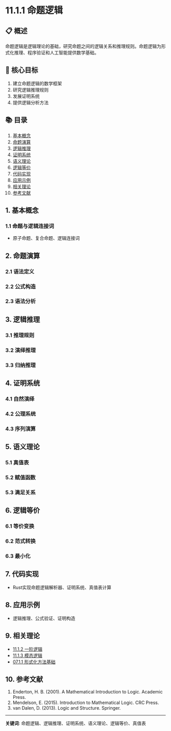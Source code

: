 # 11.1.1 命题逻辑

## 📋 概述
命题逻辑是逻辑理论的基础，研究命题之间的逻辑关系和推理规则。命题逻辑为形式化推理、程序验证和人工智能提供数学基础。

## 🎯 核心目标
1. 建立命题逻辑的数学框架
2. 研究逻辑推理规则
3. 发展证明系统
4. 提供逻辑分析方法

## 📚 目录
1. [基本概念](#1-基本概念)
2. [命题演算](#2-命题演算)
3. [逻辑推理](#3-逻辑推理)
4. [证明系统](#4-证明系统)
5. [语义理论](#5-语义理论)
6. [逻辑等价](#6-逻辑等价)
7. [代码实现](#7-代码实现)
8. [应用示例](#8-应用示例)
9. [相关理论](#9-相关理论)
10. [参考文献](#10-参考文献)

## 1. 基本概念
### 1.1 命题与逻辑连接词
- 原子命题、复合命题、逻辑连接词

## 2. 命题演算
### 2.1 语法定义
### 2.2 公式构造
### 2.3 语法分析

## 3. 逻辑推理
### 3.1 推理规则
### 3.2 演绎推理
### 3.3 归纳推理

## 4. 证明系统
### 4.1 自然演绎
### 4.2 公理系统
### 4.3 序列演算

## 5. 语义理论
### 5.1 真值表
### 5.2 赋值函数
### 5.3 满足关系

## 6. 逻辑等价
### 6.1 等价变换
### 6.2 范式转换
### 6.3 最小化

## 7. 代码实现
- Rust实现命题逻辑解析器、证明系统、真值表计算

## 8. 应用示例
- 逻辑推理、公式验证、证明构造

## 9. 相关理论
- [11.1.2 一阶逻辑](11.1.2_一阶逻辑.md)
- [11.1.3 模态逻辑](11.1.3_模态逻辑.md)
- [07.1.1 形式化方法基础](../07_Software_Engineering_Theory/07.1.1_形式化方法基础.md)

## 10. 参考文献
1. Enderton, H. B. (2001). A Mathematical Introduction to Logic. Academic Press.
2. Mendelson, E. (2015). Introduction to Mathematical Logic. CRC Press.
3. van Dalen, D. (2013). Logic and Structure. Springer.

---
**关键词**: 命题逻辑、逻辑推理、证明系统、语义理论、逻辑等价、真值表 